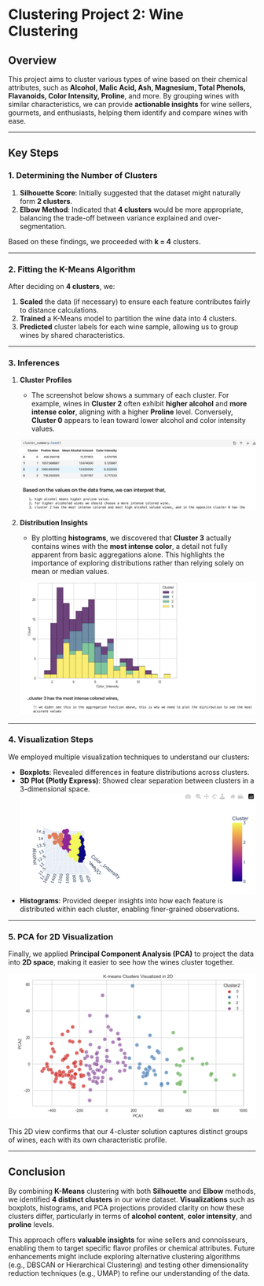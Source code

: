 # Clustering Project 2: Wine Clustering

## Overview
This project aims to cluster various types of wine based on their chemical attributes, such as **Alcohol, Malic Acid, Ash, Magnesium, Total Phenols, Flavanoids, Color Intensity, Proline**, and more. By grouping wines with similar characteristics, we can provide **actionable insights** for wine sellers, gourmets, and enthusiasts, helping them identify and compare wines with ease.

---

## Key Steps

### 1. Determining the Number of Clusters
1. **Silhouette Score**: Initially suggested that the dataset might naturally form **2 clusters**.  
2. **Elbow Method**: Indicated that **4 clusters** would be more appropriate, balancing the trade-off between variance explained and over-segmentation.  

Based on these findings, we proceeded with **k = 4** clusters.

---

### 2. Fitting the K-Means Algorithm
After deciding on **4 clusters**, we:
1. **Scaled** the data (if necessary) to ensure each feature contributes fairly to distance calculations.  
2. **Trained** a K-Means model to partition the wine data into 4 clusters.  
3. **Predicted** cluster labels for each wine sample, allowing us to group wines by shared characteristics.

---

### 3. Inferences

1. **Cluster Profiles**  
   - The screenshot below shows a summary of each cluster. For example, wines in **Cluster 2** often exhibit **higher alcohol** and **more intense color**, aligning with a higher **Proline** level. Conversely, **Cluster 0** appears to lean toward lower alcohol and color intensity values.  

   ![Cluster Summary](screenshots/cluster_summary.png)

2. **Distribution Insights**  
   - By plotting **histograms**, we discovered that **Cluster 3** actually contains wines with the **most intense color**, a detail not fully apparent from basic aggregations alone. This highlights the importance of exploring distributions rather than relying solely on mean or median values.

   ![Distribution Insights](screenshots/cluster_summary2.png)

---

### 4. Visualization Steps
We employed multiple visualization techniques to understand our clusters:

- **Boxplots**: Revealed differences in feature distributions across clusters.  
- **3D Plot (Plotly Express)**: Showed clear separation between clusters in a 3-dimensional space.  
  ![3D Plot](screenshots/3D_plot.png)  
- **Histograms**: Provided deeper insights into how each feature is distributed within each cluster, enabling finer-grained observations.

---

### 5. PCA for 2D Visualization
Finally, we applied **Principal Component Analysis (PCA)** to project the data into **2D space**, making it easier to see how the wines cluster together.

![2D PCA Plot](screenshots/2D_plot.png)

This 2D view confirms that our 4-cluster solution captures distinct groups of wines, each with its own characteristic profile.

---

## Conclusion
By combining **K-Means** clustering with both **Silhouette** and **Elbow** methods, we identified **4 distinct clusters** in our wine dataset. **Visualizations** such as boxplots, histograms, and PCA projections provided clarity on how these clusters differ, particularly in terms of **alcohol content**, **color intensity**, and **proline** levels.  

This approach offers **valuable insights** for wine sellers and connoisseurs, enabling them to target specific flavor profiles or chemical attributes. Future enhancements might include exploring alternative clustering algorithms (e.g., DBSCAN or Hierarchical Clustering) and testing other dimensionality reduction techniques (e.g., UMAP) to refine our understanding of the data.
